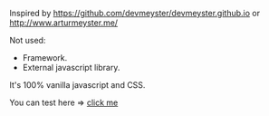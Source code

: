 Inspired by https://github.com/devmeyster/devmeyster.github.io or http://www.arturmeyster.me/

Not used:
- Framework.
- External javascript library.

It's 100% vanilla javascript and CSS.

You can test here => [click me](vivaldo-roque.github.io/portfolio/)
